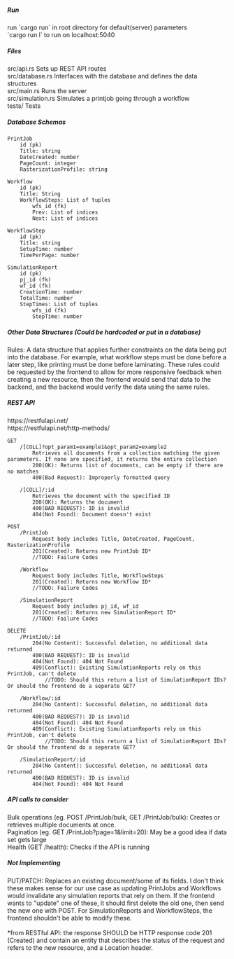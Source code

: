 <h5>Run</h5>
run `cargo run` in root directory for default(server) parameters<br>
`cargo run l` to run on localhost:5040

<h5>Files</h5>
src/api.rs    		Sets up REST API routes<br>
src/database.rs    	Interfaces with the database and defines the data structures<br>
src/main.rs    		Runs the server<br>
src/simulation.rs   Simulates a printjob going through a workflow<br>
tests/    			Tests<br>


<h5>Database Schemas</h5>

	PrintJob
		id (pk)
		Title: string
		DateCreated: number
		PageCount: integer
		RasterizationProfile: string

	Workflow
		id (pk)
		Title: String
		WorkflowSteps: List of tuples
			wfs_id (fk)
			Prev: List of indices
			Next: List of indices

	WorkflowStep
		id (pk)
		Title: string
		SetupTime: number
		TimePerPage: number

	SimulationReport
		id (pk)
		pj_id (fk)
		wf_id (fk)
		CreationTime: number
		TotalTime: number
		StepTimes: List of tuples
			wfs_id (fk)
			StepTime: number


<h5>Other Data Structures (Could be hardcoded or put in a database)</h5>
	Rules: A data structure that applies further constraints on the data being put into the database. For example, what workflow steps must be done before a later step, like printing must be done before laminating. These rules could be requested by the frontend to allow for more responsive feedback when creating a new resource, then the frontend would send that data to the backend, and the backend would verify the data using the same rules.


<h5>REST API</h5>
https://restfulapi.net/<br>
https://restfulapi.net/http-methods/
	
	GET
		/[COLL]?opt_param1=example1&opt_param2=example2
			Retrieves all documents from a collection matching the given parameters. If none are specified, it returns the entire collection
			200(OK): Returns list of documents, can be empty if there are no matches
			400(Bad Request): Improperly formatted query

		/[COLL]/:id
			Retrieves the document with the specified ID
			200(OK): Returns the document
			400(BAD REQUEST): ID is invalid
			404(Not Found): Document doesn't exist

	POST
		/PrintJob
			Request body includes Title, DateCreated, PageCount, RasterizationProfile
			201(Created): Returns new PrintJob ID*
			//TODO: Failure Codes

		/Workflow
			Request body includes Title, WorkflowSteps
			201(Created): Returns new Workflow ID*
			//TODO: Failure Codes

		/SimulationReport
			Request body includes pj_id, wf_id
			201(Created): Returns new SimulationReport ID*
			//TODO: Failure Codes

	DELETE
		/PrintJob/:id
			204(No Content): Successful deletion, no additional data returned
			400(BAD REQUEST): ID is invalid
			404(Not Found): 404 Not Found
			409(Conflict): Existing SimulationReports rely on this PrintJob, can't delete
				//TODO: Should this return a list of SimulationReport IDs? Or should the frontend do a seperate GET?

		/Workflow/:id
			204(No Content): Successful deletion, no additional data returned
			400(BAD REQUEST): ID is invalid
			404(Not Found): 404 Not Found
			409(Conflict): Existing SimulationReports rely on this PrintJob, can't delete
				//TODO: Should this return a list of SimulationReport IDs? Or should the frontend do a seperate GET?

		/SimulationReport/:id
			204(No Content): Successful deletion, no additional data returned
			400(BAD REQUEST): ID is invalid
			404(Not Found): 404 Not Found


<h5>API calls to consider</h5>
	Bulk operations (eg. POST /PrintJob/bulk, GET /PrintJob/bulk): Creates or retrieves multiple documents at once.<br>
	Pagination (eg. GET /PrintJob?page=1&limit=20): May be a good idea if data set gets large<br>
	Health (GET /health): Checks if the API is running<br>


<h5>Not Implementing</h5>
	PUT/PATCH: Replaces an existing document/some of its fields. I don't think these makes sense for our use case as updating PrintJobs and Workflows would invalidate any simulation reports that rely on them. If the frontend wants to "update" one of these, it should first delete the old one, then send the new one with POST. For SimulationReports and WorkflowSteps, the frontend shouldn't be able to modify these.
<br>
<br>  
*from RESTful API: the response SHOULD be HTTP response code 201 (Created) and contain an entity that describes the status of the request and refers to the new resource, and a Location header.